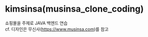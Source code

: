 # kimsinsa(musinsa_clone_coding)
쇼핑몰을 주제로 JAVA 백엔드 연습 <br>
cf. 디자인은 무신사(https://www.musinsa.com)를 참고

